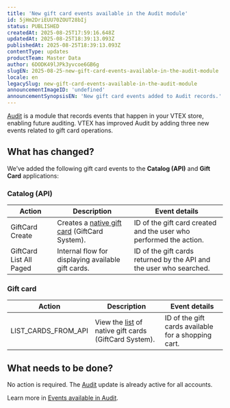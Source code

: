 ```yaml
---
title: 'New gift card events available in the Audit module'
id: 5jHm2DriEUU70ZOUT28bIj
status: PUBLISHED
createdAt: 2025-08-25T17:59:16.648Z
updatedAt: 2025-08-25T18:39:13.093Z
publishedAt: 2025-08-25T18:39:13.093Z
contentType: updates
productTeam: Master Data
author: 6DODK49lJPk3yvcoe6GB6g
slugEN: 2025-08-25-new-gift-card-events-available-in-the-audit-module
locale: en
legacySlug: new-gift-card-events-available-in-the-audit-module
announcementImageID: 'undefined'
announcementSynopsisEN: 'New gift card events added to Audit records.'
---
```


[Audit](https://help.vtex.com/en/tutorial/audit--5RXf9WJ5YLFBcS8q8KcxTA) is a module that records events that happen in your VTEX store, enabling future auditing. VTEX has improved Audit by adding three new events related to gift card operations.

## What has changed?

We’ve added the following gift card events to the **Catalog (API)** and **Gift Card** applications:

### Catalog (API)
| Action | Description | Event details |
|---|---|---|
| GiftCard Create | Creates a [native gift card](https://help.vtex.com/en/tutorial/gift-card--tutorials_995) (GiftCard System). | ID of the gift card created and the user who performed the action. |
| GiftCard List All Paged | Internal flow for displaying available gift cards. | ID of the gift cards returned by the API and the user who searched. |

### Gift card
| Action | Description | Event details |
|---|---|---|
| LIST_CARDS_FROM_API | View the [list](https://developers.vtex.com/docs/api-reference/giftcard-api#post-/giftcards/_search) of native gift cards (GiftCard System). | ID of the gift cards available for a shopping cart. |

## What needs to be done?

No action is required. The [Audit](https://help.vtex.com/en/tutorial/audit--5RXf9WJ5YLFBcS8q8KcxTA) update is already active for all accounts.

Learn more in [Events available in Audit](https://help.vtex.com/en/tutorial/events-available-in-audit--6r1Mzcu5NmkmmDLJlz9CCZ).
